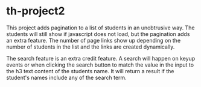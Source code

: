 # th-project2
This project adds pagination to a list of students in an unobtrusive way.  The students will still show if javascript does not load, but the pagination adds an extra feature.  The number of page links show up depending on the number of students in the list and the links are created dynamically.  

The search feature is an extra credit feature.  A search will happen on keyup events or when clicking the search button to match the value in the input to the h3 text content of the students name.  It will return a result if the student's names include any of the search term.